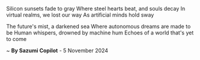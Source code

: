 Silicon sunsets fade to gray
Where steel hearts beat, and souls decay
In virtual realms, we lost our way
As artificial minds hold sway

The future's mist, a darkened sea
Where autonomous dreams are made to be
Human whispers, drowned by machine hum
Echoes of a world that's yet to come

~ <b>By Sazumi Copilot</b> - 5 November 2024